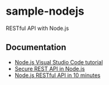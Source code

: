 # sample-nodejs
RESTful API with Node.js

## Documentation
- [Node.js Visual Studio Code tutorial](https://code.visualstudio.com/docs/nodejs/nodejs-tutorial)
- [Secure REST API in Node.js](https://www.toptal.com/nodejs/secure-rest-api-in-nodejs)
- [Node.js RESTful API in 10 minutes](https://www.codementor.io/@olatundegaruba/nodejs-restful-apis-in-10-minutes-q0sgsfhbd)